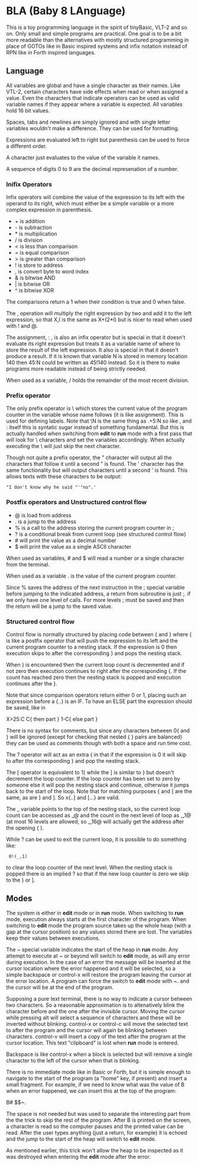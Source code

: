 # BLA (Baby 8 LAnguage)

This  is a toy programming language in the spirit of tinyBasic,
VLT-2 and so on. Only small and simple programs are practical. One goal is to
be a bit more readable than the alternatives with mostly structured programming
in place of GOTOs like in Basic inspired systems and infix notation instead of
RPN like in Forth inspired languages.

## Language

All variables are global and have a single character as their names. Like VTL-2,
certain characters have side effects when read or when assigned a
value. Even the characters that indicate operators can be used as valid variable
names if they appear where a variable is expected. All variables hold 16 bit values.

Spaces, tabs and newlines are simply
ignored and with single letter variables wouldn't make a difference. They can
be used for formatting.

Expressions are evaluated left to right but parenthesis can be used to force a
different order.

A character just evaluates to the value of the variable it names.

A sequence of digits 0 to 9 are the decimal represenation of a number.

### Inifix Operators

Infix operators will combine the value of the expression to its left with the
operand to its right, which must either be a simple variable or a more
complex expression in parenthesis.

- \+ is addition
- \- is subtraction
- \* is multiplication
- / is division
- < is less than comparison
- = is equal comparison
- \> is greater than comparison
- \! is store to address
- , is convert byte to word index
- & is bitwise AND
- | is bitwise OR
- ^ is bitwise XOR

The comparisons return a 1 when their condition is
true and 0 when false.

The , operation will multiply the right expression by two
and add it to the left expression, so that X,I is the same as X+(2*I) but is
nicer to read when used with ! and @.

The assignment, : , is also an infix operator but is special in that it doesn't
evaluate its right expression but treats it as a variable name of where to store
the result of the left expression. It also is special in that it doesn't produce
a result. If it is known that variable N is stored in memory location 140 then
45:N could be written as 45!140 instead. So it is there to make programs more
readable instead of being strictly needed.

When used as a variable, / holds the remainder of the most recent division.

### Prefix operator

The only prefix operator is \ which stores the current value of the program
counter in the variable whose name follows (it is like assignment). This is
used for defining labels. Note that \N is the same thing as .+5:N so like , and :
itself this is syntatic sugar instead of something fundamental. But this is
actually handled when switching from **edit** to **run** mode with a first pass
that will look for \ characters and set the variables accordingly. When actually
executing the \ will just skip the next character.

Though not quite a prefix operator, the " character will output all the characters
that follow it until a second " is found. The ' character has the same functionality
but will output characters until a second ' is found. This allows texts with these
characters to be output:

    "I don't know why he said "'"no".'

### Postfix operators and Unstructured control flow

- @ is load from address
- . is a jump to the address
- % is a call to the address storing the current program counter in ;
- ? is a conditional break from current loop (see structured control flow)
- \# will print the value as a decimal number
- $ will print the value as a single ASCII character

When used as variables, \# and $ will read a number or a single character from
the terminal.

When used as a variable . is the value of the current program counter.

Since % saves the address of the next instruction in the ; special variable
before jumping to the indicated address, a return from subroutine is just ;.
if we only have one level of calls. For more levels ; must be saved and then
the return will be a jump to the saved value.

### Structured control flow

Control flow is normally structured by placing code between { and } where { is
like a postfix operator that will push the expression to its left and the
current program counter to a nesting stack. If the expression is 0 then
execution skips to after the corresponding } and pops the nesting stack.

When } is encountered then the current loop count is decremented and if not
zero then execution continues to right after the corresponding {. If the
count has reached zero then the nesting stack is popped and execution
continues after the }.

Note that since comparison operators return either 0 or 1, placing such an
expression before a {..} is an IF. To have an ELSE part the expression should be
saved, like in

   X>25:C C{ then part } 1-C{ else part }
   
There is no syntax for comments, but since any characters between 0{ and } will
be ignored (except for checking that nested { } pairs are balanced) they can
be used as comments though with both a space and run time cost.

The ? operator will act as an extra { in that if the expression is 0 it will
skip to after the corresponding } and pop the nesting stack.

The \[ operator is equivalent to 1{ while the \] is similar to } but doesn't
decrement the loop counter. If the loop counter has been set to zero by
someone else it will pop the nesting stack and continue, otherwise it jumps
back to the start of the loop. Note that for matching purposes { and [ are
the same, as are } and ]. So x{..\] and \[...} are valid.

The \_ variable points to the
top of the nesting stack, so the current loop count can be accessed as
 \_@ and the count in the next level of loop as \_,1@ (at most 16 levels are
allowed, so \_,16@ will actually get the address after the opening { ).

While ? can be used to exit the current loop, it is possible to do something
like:

     0!(_,1)

to clear the loop counter of the next level. When the nesting stack is popped
there is an implied ? so that if the new loop counter is zero we skip to the
} or ].

## Modes

The system is either in **edit** mode or in **run** mode. When switching to **run** mode,
execution always starts at the first character of the program. When switching
to **edit** mode the program source takes up the whole heap (with a gap at the
cursor position) so any values stored there are lost. The variables keep their
values between executions.

The ~ special variable indicates the start of the heap in **run** mode. Any attempt
to execute at ~ or beyond will switch to **edit** mode, as will any error during
execution. In the case of an error the message will be inserted at the cursor
location where the error happened and it will be selected, so a simple backspace
or control-x will restore the program leaving the cursor at the error location.
A program can force the switch to **edit** mode with ~. and the cursor will be at
the end of the program.

Supposing a pure text terminal, there is no way to indicate a cursor between two
characters. So a reasonable approximation is to altenatively blink the character
before and the one after the invisible cursor. Moving the cursor while pressing
alt will select a sequence of characters and these will be inverted without
blinking. control-x or control-c will move the selected text to after the
program and the cursor will again be blinking between characters. control-v will
insert a copy of the text after the program at the cursor location. This text
"clipboard" is lost when **run** mode is entered.

Backspace is like control-x when a block is selected but will remove a single
character to the left of the cursor when that is blinking.

There is no immediate mode like in Basic or Forth, but it is simple enough to
navigate to the start of the program (a "home" key, if present) and insert a
small fragment. For example, if we need to know what was the value of B when
an error happened, we can insert this at the top of the program:

   B# $$~.
   
The space is not needed but was used to separate the interesting part from the
the trick to skip the rest of the program. After B is printed on the screen, a
character is read so the computer pauses and the printed value can be read. After
the user types anything (just a return, for example) it is echoed and the jump
to the start of the heap will switch to **edit** mode.

As mentioned earlier, this trick won't allow the heap to be inspected as it was
destroyed when entering the **edit** mode after the error.
